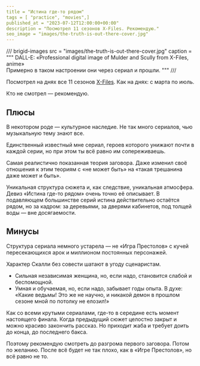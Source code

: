 ```yaml
---
title = "Истина где-то рядом"
tags = [ "practice", "movies",]
published_at = "2023-07-12T12:00:00+00:00"
description = "Посмотрел 11 сезонов X-Files. Рекомендую."
seo_image = "images/the-truth-is-out-there-cover.jpg"
---
```


/// brigid-images
src = "images/the-truth-is-out-there-cover.jpg"
caption = """
DALL-E: «Professional digital image of Mulder and Scully from X-Files, anime»<br/>
Примерно в таком настроении они через сериал и прошли.
"""
///

Посмотрел на днях все 11 сезонов [X-Files](https://en.wikipedia.org/wiki/The_X-Files "X-Files"). Как на днях: с марта по июль.

Кто не смотрел — рекомендую.

<!-- more -->

## Плюсы

В некотором роде — культурное наследие. Не так много сериалов, чью музыкальную тему знают все.

Единственный известный мне сериал, героев которого унижают почти в каждой серии, но при этом ты всё равно им сопереживаешь.

Самая реалистично показанная теория заговора. Даже изменил своё отношения к этим теориям с «не может быть» на «такая трешанина даже может и быть».

Уникальная структура сюжета и, как следствие, уникальная атмосфера. Девиз «Истина где-то рядом» очень точно её описывает. В подавляющем большинстве серий истина действительно остаётся рядом, но за кадром: за деревьями, за дверями кабинетов, под толщей воды — вне досягаемости.

## Минусы

Структура сериала немного устарела — не «Игра Престолов» с кучей пересекающихся арок и миллионом постоянных персонажей.

Характер Скалли без совести шатают в угоду сценаристам.

- Сильная независимая женщина, но, если надо, становится слабой и беспомощной.
- Умная и обучаемая, но, если надо, забывает годы опыта. В духе: «Какие ведьмы! Это же не научно, и никакой демон в прошлом сезоне мной по потолку не елозил!»

Как со всеми крутыми сериалами, где-то в середине есть момент настоящего финала. Когда предыдущий сюжет целостно закрыт и можно красиво закончить рассказ. Но приходит жаба и требует доить до конца, до последнего бакса.

Поэтому рекомендую смотреть до разгрома первого заговора. Потом по желанию. После всё будет не так плохо, как в «Игре Престолов», но всё равно не то.
